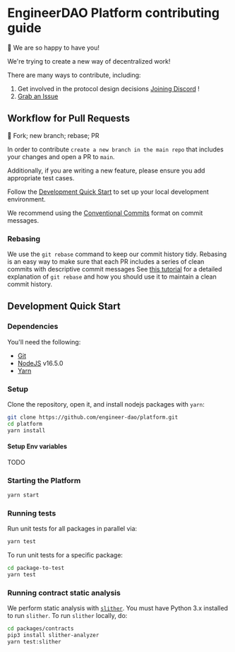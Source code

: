 # EngineerDAO Platform contributing guide

🎈 We are so happy to have you!

We're trying to create a new way of decentralized work!

There are many ways to contribute, including:
1. Get involved in the protocol design decisions [Joining Discord](https://discord.gg/FGw97wHZJJ) !
2. [Grab an Issue](https://github.com/engineer-dao/platform/issues)

## Workflow for Pull Requests

🚨 Fork; new branch; rebase; PR

In order to contribute `create a new branch in the main repo` that includes your changes and open a PR to `main`.

Additionally, if you are writing a new feature, please ensure you add appropriate test cases.

Follow the [Development Quick Start](#development-quick-start) to set up your local development environment.

We recommend using the [Conventional Commits](https://www.conventionalcommits.org/en/v1.0.0/) format on commit messages.

### Rebasing

We use the `git rebase` command to keep our commit history tidy.
Rebasing is an easy way to make sure that each PR includes a series of clean commits with descriptive commit messages
See [this tutorial](https://docs.gitlab.com/ee/topics/git/git_rebase.html) for a detailed explanation of `git rebase` and how you should use it to maintain a clean commit history.


## Development Quick Start

### Dependencies

You'll need the following:

* [Git](https://git-scm.com/downloads)
* [NodeJS](https://nodejs.org/en/download/) v16.5.0
* [Yarn](https://classic.yarnpkg.com/en/docs/install)

### Setup

Clone the repository, open it, and install nodejs packages with `yarn`:

```bash
git clone https://github.com/engineer-dao/platform.git
cd platform
yarn install
```

#### Setup Env variables

TODO

### Starting the Platform

```bash
yarn start
```

### Running tests

Run unit tests for all packages in parallel via:

```bash
yarn test
```

To run unit tests for a specific package:

```bash
cd package-to-test
yarn test
```

### Running contract static analysis

We perform static analysis with [`slither`](https://github.com/crytic/slither). You must have Python 3.x installed to
run `slither`. To run `slither` locally, do:

```bash
cd packages/contracts
pip3 install slither-analyzer
yarn test:slither
```
